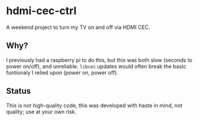 # hdmi-cec-ctrl

A weekend project to turn my TV on and off via HDMI CEC.

## Why?

I previously had a raspberry pi to do this, but this was both slow (seconds to power on/off), and unreliable. `libcec` updates would often break the basic funtionaly I relied upon (power on, power off).

## Status

This is not high-quality code, this was developed with haste in mind, not quality; use at your own risk.

